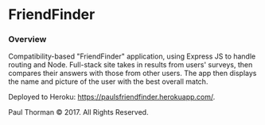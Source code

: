 # FriendFinder

### Overview

Compatibility-based "FriendFinder" application, using Express JS to handle routing and Node. Full-stack site takes in results from users' surveys, then compares their answers with those from other users. The app then displays the name and picture of the user with the best overall match.

Deployed to Heroku: https://paulsfriendfinder.herokuapp.com/.

Paul Thorman © 2017. All Rights Reserved.
